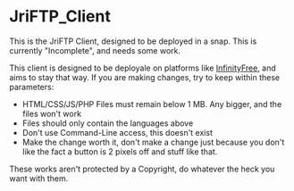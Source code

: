 # JriFTP_Client
This is the JriFTP Client, designed to be deployed in a snap. This is currently "Incomplete", and needs some work.

This client is designed to be deployale on platforms like [InfinityFree](https://infinityfree.com), and aims to stay that way. If you are making changes, try to keep within these parameters:

* HTML/CSS/JS/PHP Files must remain below 1 MB. Any bigger, and the files won't work
* Files should only contain the languages above
* Don't use Command-Line access, this doesn't exist
* Make the change worth it, don't make a change just because you don't like the fact a button is 2 pixels off and stuff like that.

These works aren't protected by a Copyright, do whatever the heck you want with them.
